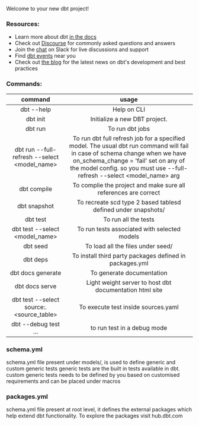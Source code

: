 Welcome to your new dbt project!


### Resources:
- Learn more about dbt [in the docs](https://docs.getdbt.com/docs/introduction)
- Check out [Discourse](https://discourse.getdbt.com/) for commonly asked questions and answers
- Join the [chat](https://community.getdbt.com/) on Slack for live discussions and support
- Find [dbt events](https://events.getdbt.com) near you
- Check out [the blog](https://blog.getdbt.com/) for the latest news on dbt's development and best practices


### Commands:
| command | usage | 
| :-----: | :-----: |
| dbt --help | Help on CLI |
| dbt init | Initialize a new DBT project. |
| dbt run | To run dbt jobs |
| dbt run --full-refresh --select <model_name> | To run dbt full refresh job for a specified model. The usual dbt run command will fail in case of schema change when we have on_schema_change = 'fail' set on any of the model config. so you must use --full-refresh --select <model_name> arg |
| dbt compile | To complie the project and make sure all references are correct |
| dbt snapshot | To recreate scd type 2 based tablesd defined under snapshots/ |
| dbt test | To run all the tests |
| dbt test --select <model_name> | To run tests associated with selected models |
| dbt seed | To load all the files under seed/ |
| dbt deps | To install third party packages defined in packages.yml |
| dbt docs generate | To generate documentation | 
| dbt docs serve | Light weight server to host dbt documentation html site |
| dbt test --select source:<sourcedb>.<source_table> | To execute test inside sources.yaml |
| dbt --debug test ... | to run test in a debug mode |

### schema.yml
schema.yml file present under models/, is used to define generic and custom generic tests
generic tests are the built in tests available in dbt.
custom generic tests needs to be defined by you based on customised requirements and can be placed under macros

### packages.yml
schema.yml file present at root level, it defines the external packages which help extend dbt functionality.
To explore the packages visit hub.dbt.com